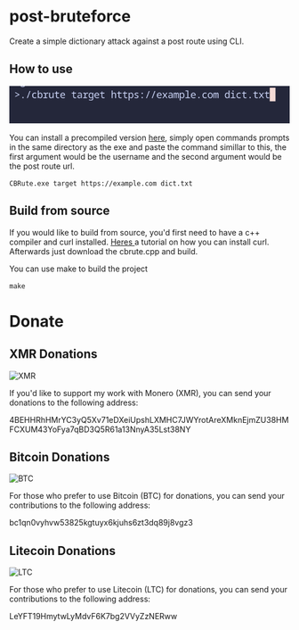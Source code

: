 # post-bruteforce

Create a simple dictionary attack against a post route using CLI.


## How to use

<img src="/example.png"></img>

You can install a precompiled version <a href="https://github.com/cobs0n/post-bruteforce/releases/tag/cbrute">here</a>, simply open commands prompts in the same directory as the exe and paste the command simillar to this, the first argument would be the username and the second argument would be the post route url. 

```
CBRute.exe target https://example.com dict.txt
```


## Build from source

If you would like to build from source, you'd first need to have a c++ compiler and curl installed. <a href="https://stackoverflow.com/questions/53861300/how-do-you-properly-install-libcurl-for-use-in-visual-studio-2017">Heres </a> a tutorial on how you can install curl. Afterwards just download the cbrute.cpp and build.

You can use make to build the project
```
make
```

# Donate

## XMR Donations
<img src="https://cryptologos.cc/logos/monero-xmr-logo.png?v=032" alt="XMR" width="200"/>

If you'd like to support my work with Monero (XMR), you can send your donations to the following address:

4BEHHRhHMrYC3yQ5Xv71eDXeiUpshLXMHC7JWYrotAreXMknEjmZU38HMFCXUM43YoFya7qBD3Q5R61a13NnyA35Lst38NY

## Bitcoin Donations
<img src="https://cryptologos.cc/logos/bitcoin-btc-logo.png?v=032" alt="BTC" width="200"/>

For those who prefer to use Bitcoin (BTC) for donations, you can send your contributions to the following address:

bc1qn0vyhvw53825kgtuyx6kjuhs6zt3dq89j8vgz3

## Litecoin Donations
<img src="https://cryptologos.cc/logos/litecoin-ltc-logo.png?v=032" alt="LTC" width="200"/>

For those who prefer to use Litecoin (LTC) for donations, you can send your contributions to the following address:

LeYFT19HmytwLyMdvF6K7bg2VVyZzNERww


